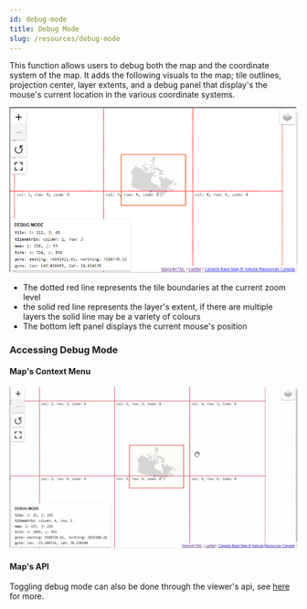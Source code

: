 ```yaml
---
id: debug-mode
title: Debug Mode
slug: /resources/debug-mode
---
```


This function allows users to debug both the map and the coordinate system of the map. It adds 
the following visuals to the map; tile outlines, projection center, layer extents, and a debug
panel that display's the mouse's current location in the various coordinate systems.

![The map in debug mode](../assets/img/debug.png)

- The dotted red line represents the tile boundaries at the current zoom level
- the solid red line represents the layer's extent, if there are multiple layers the solid line may be a variety of colours
- The bottom left panel displays the current mouse's position

### Accessing Debug Mode

#### Map's Context Menu

![The map in debug mode](../assets/img/toggle-debug.gif)


#### Map's API

Toggling debug mode can also be done through the viewer's api, see [here](../api/mapml-viewer-api.md#toggledebug) for more.